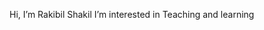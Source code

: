 Hi, I’m Rakibil Shakil
I’m interested in Teaching and learning

<!---
rakibulhasanshakil/rakibulhasanshakil is a ✨ special ✨ repository because its `README.md` (this file) appears on your GitHub profile.
You can click the Preview link to take a look at your changes.
--->
